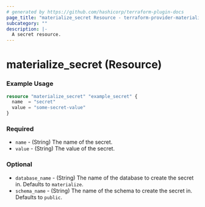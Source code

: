 ```yaml
---
# generated by https://github.com/hashicorp/terraform-plugin-docs
page_title: "materialize_secret Resource - terraform-provider-materialize"
subcategory: ""
description: |-
  A secret resource.
---
```


# materialize_secret (Resource)

### Example Usage

```terraform
resource "materialize_secret" "example_secret" {
  name  = "secret"
  value = "some-secret-value"
}
```

### Required

- `name` - (String) The name of the secret.
- `value` - (String) The value of the secret.

### Optional

- `database_name` - (String) The name of the database to create the secret in. Defaults to `materialize`.
- `schema_name` - (String) The name of the schema to create the secret in. Defaults to `public`.
